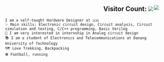 <h2 align="right">Visitor Count:
<img align="right" src="https://profile-counter.glitch.me/bathanh0309/count.svg" /> 
<img src="https://readme-typing-svg.herokuapp.com/?font=Righteous&size=35&center=true&vCenter=true&width=1000&height=70&duration=3000&lines=Hi+There!+👋;+I'm+Ba+Thanh!;" />
</h2>

```
I am a self-taught Hardware Designer at 🇻🇳
✨ Main skills: Electronic circuit design, Circuit analysis, Circuit simulation and testing, C/C++ programming, Basic Verilog
📝 I am very interested in internship in Analog circuit design
📚 I am a student of Electronics and Telecommunications at Danang University of Technology
🗺 Love Trekking, Backpacking
️⚽ Football, running
```
